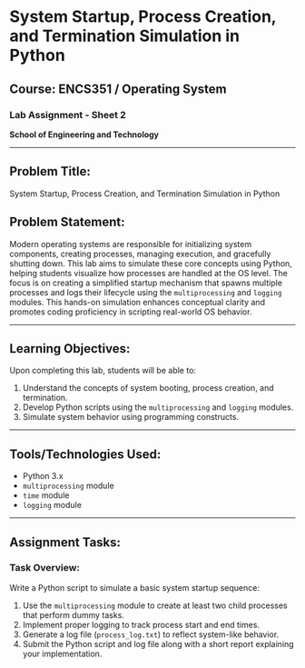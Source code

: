 # **System Startup, Process Creation, and Termination Simulation in Python**

## **Course: ENCS351 / Operating System**

### **Lab Assignment - Sheet 2**
**School of Engineering and Technology**

---

## **Problem Title:**
System Startup, Process Creation, and Termination Simulation in Python

## **Problem Statement:**
Modern operating systems are responsible for initializing system components, creating processes, managing execution, and gracefully shutting down. This lab aims to simulate these core concepts using Python, helping students visualize how processes are handled at the OS level. The focus is on creating a simplified startup mechanism that spawns multiple processes and logs their lifecycle using the `multiprocessing` and `logging` modules. This hands-on simulation enhances conceptual clarity and promotes coding proficiency in scripting real-world OS behavior.

---

## **Learning Objectives:**
Upon completing this lab, students will be able to:
1. Understand the concepts of system booting, process creation, and termination.
2. Develop Python scripts using the `multiprocessing` and `logging` modules.
3. Simulate system behavior using programming constructs.

---

## **Tools/Technologies Used:**
- Python 3.x
- `multiprocessing` module
- `time` module
- `logging` module

---

## **Assignment Tasks:**

### **Task Overview:**
Write a Python script to simulate a basic system startup sequence:
1. Use the `multiprocessing` module to create at least two child processes that perform dummy tasks.
2. Implement proper logging to track process start and end times.
3. Generate a log file (`process_log.txt`) to reflect system-like behavior.
4. Submit the Python script and log file along with a short report explaining your implementation.

